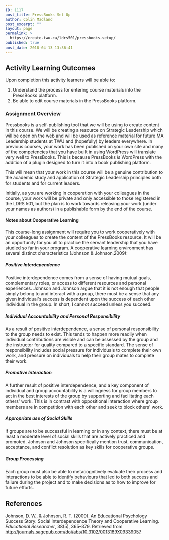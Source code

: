 ```yaml
---
ID: 1117
post_title: PressBooks Set Up
author: Colin Madland
post_excerpt: ""
layout: page
permalink: >
  https://create.twu.ca/ldrs501/pressbooks-setup/
published: true
post_date: 2018-04-13 13:36:41
---
```

## Activity Learning Outcomes

Upon completion this activity learners will be able to:

1. Understand the process for entering course materials into the PressBooks platform.
2. Be able to edit course materials in the PressBooks platform.

### Assignment Overview

Pressbooks is a self-publishing tool that we will be using to create content in this course. We will be creating a resource on Strategic Leadership which will be open on the web and will be used as reference material for future MA Leadership students at TWU and (hopefully) by leaders everywhere. In previous courses, your work has been published on your own site and many of the competencies that you have built in using WordPress will translate very well to PressBooks. This is because PressBooks _is_ WordPress with the addition of a plugin designed to turn it into a book publishing platform.

This will mean that your work in this course will be a genuine contribution to the academic study and application of Strategic Leadership principles both for students and for current leaders.

Initially, as you are working in cooperation with your colleagues in the course, your work will be private and only accessible to those registered in the LDRS 501, but the plan is to work towards releasing your work (under your names as authors) in a publishable form by the end of the course.

#### Notes about Cooperative Learning

This course-long assignment will require you to work cooperatively with your colleagues to create the content of the PressBooks resource. It will be an opportunity for you all to practice the servant leadership that you have studied so far in your program. A cooperative learning environment has several distinct characteristics (Johnson &amp; Johnson,2009):

##### Positive Interdependence
Positive interdependence comes from a sense of having mutual goals, complementary roles, or access to different resources and personal experiences. Johnson and Johnson argue that it is not enough that people simply belong to and interact with a group, there must be a sense that any given individual's success is dependent upon the success of each other individual in the group. In short, I cannot succeed unless you succeed.

##### Individual Accountability and Personal Responsibility
As a result of positive interdependence, a sense of personal responsibility to the group needs to exist. This tends to happen more readily when individual contributions are visible and can be assessed by the group and the instructor for quality compared to a specific standard. The sense of responsibility includes social pressure for individuals to complete their own work, and pressure on individuals to help their group mates to complete their work.

##### Promotive Interaction
A further result of positive interdependence, and a key component of individual and group accountability is a willingness for group members to act in the best interests of the group by supporting and facilitating each others' work. This is in contrast with oppositional interaction where group members are in competition with each other and seek to block others' work.

##### Appropriate use of Social Skills
If groups are to be successful in learning or in any context, there must be at least a moderate level of social skills that are actively practiced and promoted. Johnson and Johnson specifically mention trust, communication, acceptance, and conflict resolution as key skills for cooperative groups.

##### Group Processing
Each group must also be able to metacognitively evaluate their process and interactions to be able to identify behaviours that led to both success and failure during the project and to make decisions as to how to improve for future efforts.


## References
Johnson, D. W., &amp; Johnson, R. T. (2009). An Educational Psychology Success Story: Social Interdependence Theory and Cooperative Learning. _Educational Researcher_, 38(5), 365–379. Retrieved from <a href="http://journals.sagepub.com/doi/abs/10.3102/0013189X09339057">http://journals.sagepub.com/doi/abs/10.3102/0013189X09339057</a>
